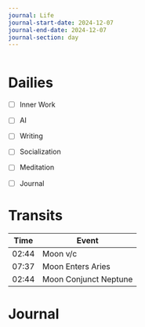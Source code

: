 ```yaml
---
journal: Life
journal-start-date: 2024-12-07
journal-end-date: 2024-12-07
journal-section: day
---
```


```calendar-nav
```

# Dailies

- [ ] Inner Work
- [ ] AI
- [ ] Writing
- [ ] Socialization
- [ ] Meditation
- [ ] Journal


# Transits

| Time | Event |
|------|-------|
| 02:44 | Moon v/c |
| 07:37 | Moon Enters Aries |
| 02:44 | Moon Conjunct Neptune |



# Journal



